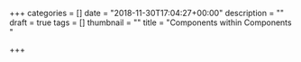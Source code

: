 +++
categories = []
date = "2018-11-30T17:04:27+00:00"
description = ""
draft = true
tags = []
thumbnail = ""
title = "Components within Components "

+++
